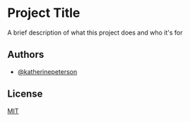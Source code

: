 
# Project Title

A brief description of what this project does and who it's for


## Authors

- [@katherinepeterson](https://www.github.com/octokatherine)

  
## License

[MIT](https://choosealicense.com/licenses/mit/)

  